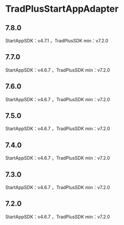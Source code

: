 # TradPlusStartAppAdapter

## 7.8.0

StartAppSDK：v4.7.1 ，TradPlusSDK min：v7.2.0

## 7.7.0

StartAppSDK：v4.6.7 ，TradPlusSDK min：v7.2.0

## 7.6.0

StartAppSDK：v4.6.7 ，TradPlusSDK min：v7.2.0

## 7.5.0

StartAppSDK：v4.6.7 ，TradPlusSDK min：v7.2.0

## 7.4.0

StartAppSDK：v4.6.7 ，TradPlusSDK min：v7.2.0

## 7.3.0

StartAppSDK：v4.6.7 ，TradPlusSDK min：v7.2.0

## 7.2.0

StartAppSDK：v4.6.7 ，TradPlusSDK min：v7.2.0